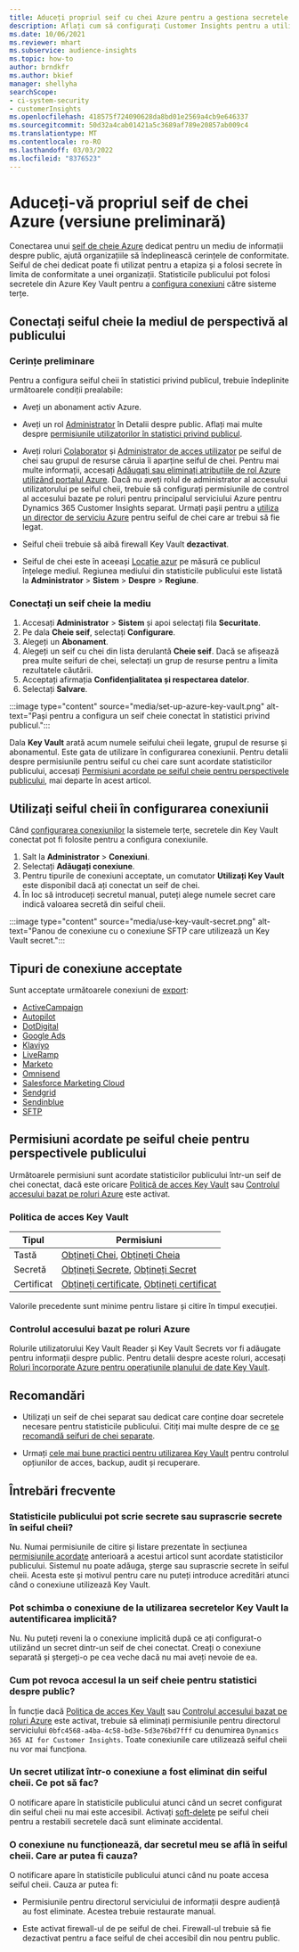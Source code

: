 ```yaml
---
title: Aduceți propriul seif cu chei Azure pentru a gestiona secretele
description: Aflați cum să configurați Customer Insights pentru a utiliza propriul seif de chei Azure.
ms.date: 10/06/2021
ms.reviewer: mhart
ms.subservice: audience-insights
ms.topic: how-to
author: brndkfr
ms.author: bkief
manager: shellyha
searchScope:
- ci-system-security
- customerInsights
ms.openlocfilehash: 418575f724090628da8bd01e2569a4cb9e646337
ms.sourcegitcommit: 50d32a4cab01421a5c3689af789e20857ab009c4
ms.translationtype: MT
ms.contentlocale: ro-RO
ms.lasthandoff: 03/03/2022
ms.locfileid: "8376523"
---
```

# <a name="bring-your-own-azure-key-vault-preview"></a>Aduceți-vă propriul seif de chei Azure (versiune preliminară)

Conectarea unui [seif de cheie Azure](/azure/key-vault/general/basic-concepts) dedicat pentru un mediu de informații despre public, ajută organizațiile să îndeplinească cerințele de conformitate.
Seiful de chei dedicat poate fi utilizat pentru a etapiza și a folosi secrete în limita de conformitate a unei organizații. Statisticile publicului pot folosi secretele din Azure Key Vault pentru a [configura conexiuni](connections.md) către sisteme terțe.

## <a name="link-the-key-vault-to-the-audience-insights-environment"></a>Conectați seiful cheie la mediul de perspectivă al publicului

### <a name="prerequisites"></a>Cerințe preliminare

Pentru a configura seiful cheii în statistici privind publicul, trebuie îndeplinite următoarele condiții prealabile:

- Aveți un abonament activ Azure.

- Aveți un rol [Administrator](permissions.md#admin) în Detalii despre public. Aflați mai multe despre [permisiunile utilizatorilor în statistici privind publicul](permissions.md#assign-roles-and-permissions).

- Aveți roluri [Colaborator](/azure/role-based-access-control/built-in-roles#contributor) și [Administrator de acces utilizator](/azure/role-based-access-control/built-in-roles#user-access-administrator) pe seiful de chei sau grupul de resurse căruia îi aparține seiful de chei. Pentru mai multe informații, accesați [Adăugați sau eliminați atribuțiile de rol Azure utilizând portalul Azure](/azure/role-based-access-control/role-assignments-portal). Dacă nu aveți rolul de administrator al accesului utilizatorului pe seiful cheii, trebuie să configurați permisiunile de control al accesului bazate pe roluri pentru principalul serviciului Azure pentru Dynamics 365 Customer Insights separat. Urmați pașii pentru a [utiliza un director de serviciu Azure](connect-service-principal.md) pentru seiful de chei care ar trebui să fie legat.

- Seiful cheii trebuie să aibă firewall Key Vault **dezactivat**.

- Seiful de chei este în aceeași [Locație azur](https://azure.microsoft.com/global-infrastructure/geographies/#overview) pe măsură ce publicul înțelege mediul. Regiunea mediului din statisticile publicului este listată la **Administrator** > **Sistem** > **Despre** > **Regiune**.

### <a name="link-a-key-vault-to-the-environment"></a>Conectați un seif cheie la mediu

1. Accesați **Administrator** > **Sistem** și apoi selectați fila **Securitate**.
1. Pe dala **Cheie seif**, selectați **Configurare**.
1. Alegeți un **Abonament**.
1. Alegeți un seif cu chei din lista derulantă **Cheie seif**. Dacă se afișează prea multe seifuri de chei, selectați un grup de resurse pentru a limita rezultatele căutării.
1. Acceptați afirmația **Confidențialitatea și respectarea datelor**.
1. Selectați **Salvare**.

:::image type="content" source="media/set-up-azure-key-vault.png" alt-text="Pași pentru a configura un seif cheie conectat în statistici privind publicul.":::

Dala **Key Vault** arată acum numele seifului cheii legate, grupul de resurse și abonamentul. Este gata de utilizare în configurarea conexiunii.
Pentru detalii despre permisiunile pentru seiful cu chei care sunt acordate statisticilor publicului, accesați [Permisiuni acordate pe seiful cheie pentru perspectivele publicului](#permissions-granted-on-the-key-vault-to-audience-insights), mai departe în acest articol.

## <a name="use-the-key-vault-in-the-connection-setup"></a>Utilizați seiful cheii în configurarea conexiunii

Când [configurarea conexiunilor](connections.md) la sistemele terțe, secretele din Key Vault conectat pot fi folosite pentru a configura conexiunile.

1. Salt la **Administrator** > **Conexiuni**.
1. Selectați **Adăugați conexiune**.
1. Pentru tipurile de conexiuni acceptate, un comutator **Utilizați Key Vault** este disponibil dacă ați conectat un seif de chei.
1. În loc să introduceți secretul manual, puteți alege numele secret care indică valoarea secretă din seiful cheii.

:::image type="content" source="media/use-key-vault-secret.png" alt-text="Panou de conexiune cu o conexiune SFTP care utilizează un Key Vault secret.":::

## <a name="supported-connection-types"></a>Tipuri de conexiune acceptate

Sunt acceptate următoarele conexiuni de [export](export-destinations.md):

* [ActiveCampaign](export-active-campaign.md)
* [Autopilot](export-autopilot.md)
* [DotDigital](export-dotdigital.md)
* [Google Ads](export-google-ads.md)
* [Klaviyo](export-klaviyo.md)
* [LiveRamp](export-liveramp.md)
* [Marketo](export-marketo.md)
* [Omnisend](export-omnisend.md)
* [Salesforce Marketing Cloud](export-salesforce.md)
* [Sendgrid](export-sendgrid.md)
* [Sendinblue](export-sendinblue.md)
* [SFTP](export-sftp.md)

## <a name="permissions-granted-on-the-key-vault-to-audience-insights"></a>Permisiuni acordate pe seiful cheie pentru perspectivele publicului

Următoarele permisiuni sunt acordate statisticilor publicului într-un seif de chei conectat, dacă este oricare [Politică de acces Key Vault](/azure/key-vault/general/assign-access-policy?tabs=azure-portal) sau [Controlul accesului bazat pe roluri Azure](/azure/key-vault/general/rbac-guide?tabs=azure-cli) este activat.

### <a name="key-vault-access-policy"></a>Politica de acces Key Vault

| Tipul        | Permisiuni          |
| ----------- | -------------------- |
| Tastă         | [Obțineți Chei](/rest/api/keyvault/get-keys), [Obțineți Cheia](/rest/api/keyvault/get-key)                                 |
| Secretă      | [Obțineți Secrete](/rest/api/keyvault/get-secrets), [Obțineți Secret](/rest/api/keyvault/get-secret)                     |
| Certificat | [Obțineți certificate](/rest/api/keyvault/get-certificates), [Obțineți certificat](/rest/api/keyvault/get-certificate) |

Valorile precedente sunt minime pentru listare și citire în timpul execuției.

### <a name="azure-role-based-access-control"></a>Controlul accesului bazat pe roluri Azure

Rolurile utilizatorului Key Vault Reader și Key Vault Secrets vor fi adăugate pentru informații despre public. Pentru detalii despre aceste roluri, accesați [Roluri încorporate Azure pentru operațiunile planului de date Key Vault](/azure/key-vault/general/rbac-guide?tabs=azure-cli).

## <a name="recommendations"></a>Recomandări

- Utilizați un seif de chei separat sau dedicat care conține doar secretele necesare pentru statisticile publicului. Citiți mai multe despre de ce [se recomandă seifuri de chei separate](/azure/key-vault/general/best-practices#why-we-recommend-separate-key-vaults).

- Urmați [cele mai bune practici pentru utilizarea Key Vault](/azure/key-vault/general/best-practices#turn-on-logging) pentru controlul opțiunilor de acces, backup, audit și recuperare.

## <a name="frequently-asked-questions"></a>Întrebări frecvente

### <a name="can-audience-insights-write-secrets-or-overwrite-secrets-into-the-key-vault"></a>Statisticile publicului pot scrie secrete sau suprascrie secrete în seiful cheii?

Nu. Numai permisiunile de citire și listare prezentate în secțiunea [permisiunile acordate](#permissions-granted-on-the-key-vault-to-audience-insights) anterioară a acestui articol sunt acordate statisticilor publicului. Sistemul nu poate adăuga, șterge sau suprascrie secrete în seiful cheii. Acesta este și motivul pentru care nu puteți introduce acreditări atunci când o conexiune utilizează Key Vault.

### <a name="can-i-change-a-connection-from-using-key-vault-secrets-to-default-authentication"></a>Pot schimba o conexiune de la utilizarea secretelor Key Vault la autentificarea implicită?

Nu. Nu puteți reveni la o conexiune implicită după ce ați configurat-o utilizând un secret dintr-un seif de chei conectat. Creați o conexiune separată și ștergeți-o pe cea veche dacă nu mai aveți nevoie de ea.

### <a name="how-can-i-revoke-access-to-a-key-vault-for-audience-insights"></a>Cum pot revoca accesul la un seif cheie pentru statistici despre public?

În funcție dacă [Politica de acces Key Vault](/azure/key-vault/general/assign-access-policy?tabs=azure-portal) sau [Controlul accesului bazat pe roluri Azure](/azure/key-vault/general/rbac-guide?tabs=azure-cli) este activat, trebuie să eliminați permisiunile pentru directorul serviciului `0bfc4568-a4ba-4c58-bd3e-5d3e76bd7fff` cu denumirea `Dynamics 365 AI for Customer Insights`. Toate conexiunile care utilizează seiful cheii nu vor mai funcționa.

### <a name="a-secret-thats-used-in-a-connection-got-removed-from-the-key-vault-what-can-i-do"></a>Un secret utilizat într-o conexiune a fost eliminat din seiful cheii. Ce pot să fac?

O notificare apare în statisticile publicului atunci când un secret configurat din seiful cheii nu mai este accesibil. Activați [soft-delete](/azure/key-vault/general/soft-delete-overview) pe seiful cheii pentru a restabili secretele dacă sunt eliminate accidental.

### <a name="a-connection-doesnt-work-but-my-secret-is-in-the-key-vault-what-might-be-the-cause"></a>O conexiune nu funcționează, dar secretul meu se află în seiful cheii. Care ar putea fi cauza?

O notificare apare în statisticile publicului atunci când nu poate accesa seiful cheii. Cauza ar putea fi:

- Permisiunile pentru directorul serviciului de informații despre audiență au fost eliminate. Acestea trebuie restaurate manual.

- Este activat firewall-ul de pe seiful de chei. Firewall-ul trebuie să fie dezactivat pentru a face seiful de chei accesibil din nou pentru public.
